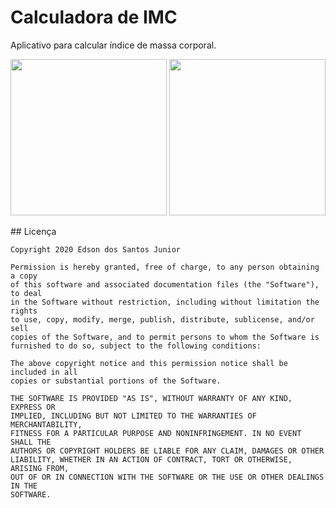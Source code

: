 # Calculadora de IMC
Aplicativo para calcular índice de massa corporal.

<p style="align-text: center;">
    <img src="https://res.cloudinary.com/edsan/image/upload/v1600789838/imc-calculator/imc-screenshot-01_ucughw.png" width="250"/>
    <img src="https://res.cloudinary.com/edsan/image/upload/v1600789839/imc-calculator/imc-screenshot-02_aqwtxo.png" width="250"/>
</p>
## Licença

    Copyright 2020 Edson dos Santos Junior
    
    Permission is hereby granted, free of charge, to any person obtaining a copy
    of this software and associated documentation files (the "Software"), to deal
    in the Software without restriction, including without limitation the rights
    to use, copy, modify, merge, publish, distribute, sublicense, and/or sell
    copies of the Software, and to permit persons to whom the Software is
    furnished to do so, subject to the following conditions:
    
    The above copyright notice and this permission notice shall be included in all
    copies or substantial portions of the Software.
    
    THE SOFTWARE IS PROVIDED "AS IS", WITHOUT WARRANTY OF ANY KIND, EXPRESS OR
    IMPLIED, INCLUDING BUT NOT LIMITED TO THE WARRANTIES OF MERCHANTABILITY,
    FITNESS FOR A PARTICULAR PURPOSE AND NONINFRINGEMENT. IN NO EVENT SHALL THE
    AUTHORS OR COPYRIGHT HOLDERS BE LIABLE FOR ANY CLAIM, DAMAGES OR OTHER
    LIABILITY, WHETHER IN AN ACTION OF CONTRACT, TORT OR OTHERWISE, ARISING FROM,
    OUT OF OR IN CONNECTION WITH THE SOFTWARE OR THE USE OR OTHER DEALINGS IN THE
    SOFTWARE.
